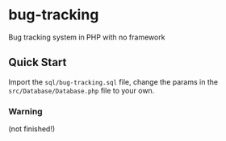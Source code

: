 # bug-tracking
Bug tracking system in PHP with no framework


## Quick Start
Import the `sql/bug-tracking.sql` file, change the params in the `src/Database/Database.php` file to your own.

### Warning 
(not finished!)
